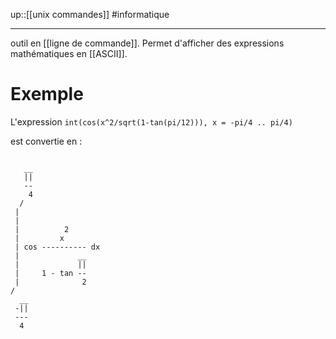 up::[[unix commandes]]
#informatique

---
outil en [[ligne de commande]].
Permet d'afficher des expressions mathématiques en [[ASCII]].

# Exemple

L'expression
`int(cos(x^2/sqrt(1-tan(pi/12))), x = -pi/4 .. pi/4)`

est convertie en :
```aamath

   __
   ||
   --
    4
  /
 |
 |
 |          2
 |         x
 | cos ---------- dx
 |             __
 |             ||
 |     1 - tan --
 |              2
/
  __
 -||
 ---
  4
  
```


